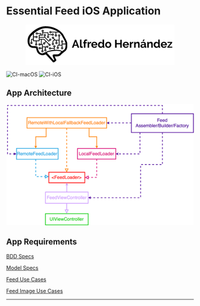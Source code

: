 #  Essential Feed iOS Application

<p align="center">
  <img src="https://raw.githubusercontent.com/AlfredoHernandez/AlfredoHernandez/main/alfredo_hdz.png" />
</p>

![CI-macOS](https://github.com/AlfredoHernandez/EssentialFeed/workflows/CI-macOS/badge.svg)
![CI-iOS](https://github.com/AlfredoHernandez/EssentialFeed/workflows/CI-iOS/badge.svg)

## App Architecture

![EssentialFeed](./images/architecture_overview.png)

## App Requirements

[BDD Specs](./docs/BDD_specs.md)

[Model Specs](./docs/model_specs.md)

[Feed Use Cases](./docs/use_cases.md)

[Feed Image Use Cases](./docs/feed_image_use_cases.md)

---

